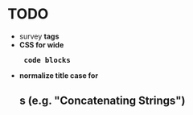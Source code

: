 # TODO

- survey <b> tags
- CSS for wide <pre> code blocks 
- normalize title case for <h2>s (e.g. "Concatenating Strings")
